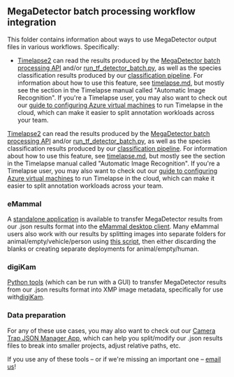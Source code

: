 ## MegaDetector batch processing workflow integration

This folder contains information about ways to use MegaDetector output files in various workflows.  Specifically:

* [Timelapse2](http://saul.cpsc.ucalgary.ca/timelapse/) can read the results produced by the [MegaDetector batch processing API](https://github.com/microsoft/CameraTraps/tree/master/api/batch_processing) and/or [run_tf_detector_batch.py](https://github.com/microsoft/CameraTraps/blob/master/detection/run_tf_detector_batch.py), as well as the species classification results produced by our [classification pipeline](https://github.com/microsoft/CameraTraps/tree/master/classification).  For information about how to use this feature, see [timelapse.md](timelapse.md), but mostly see the section in the Timelapse manual called "Automatic Image Recognition".  If you're a Timelapse user, you may also want to check out our [guide to configuring Azure virtual machines](remote_desktop.md) to run Timelapse in the cloud, which can make it easier to split annotation workloads across your team.

[Timelapse2](http://saul.cpsc.ucalgary.ca/timelapse/) can read the results produced by the [MegaDetector batch processing API](https://github.com/ecologize/CameraTraps/tree/master/api/batch_processing) and/or [run_tf_detector_batch.py](https://github.com/ecologize/CameraTraps/blob/master/detection/run_tf_detector_batch.py), as well as the species classification results produced by our [classification pipeline](https://github.com/ecologize/CameraTraps/tree/master/classification).  For information about how to use this feature, see [timelapse.md](timelapse.md), but mostly see the section in the Timelapse manual called "Automatic Image Recognition".  If you're a Timelapse user, you may also want to check out our [guide to configuring Azure virtual machines](remote_desktop.md) to run Timelapse in the cloud, which can make it easier to split annotation workloads across your team.

### eMammal

A [standalone application](https://github.com/ecologize/CameraTraps/tree/master/api/batch_processing/integration/eMammal) is available to transfer MegaDetector results from our .json results format into the [eMammal desktop client](https://emammal.si.edu/eyes-wildlife/content/downloading-desktop-application).  Many eMammal users also work with our results by splitting images into separate folders for animal/empty/vehicle/person using [this script](https://github.com/ecologize/CameraTraps/blob/master/api/batch_processing/postprocessing/separate_detections_into_folders.py), then either discarding the blanks or creating separate deployments for animal/empty/human.

### digiKam

[Python tools](digiKam/README.md) (which can be run with a GUI) to transfer MegaDetector results from our .json results format into XMP image metadata, specifically for use with[digiKam](https://www.digikam.org/).

### Data preparation

For any of these use cases, you may also want to check out our [Camera Trap JSON Manager App](https://github.com/ecologize/CameraTraps/blob/master/api/batch_processing/postprocessing/CameraTrapJsonManagerApp.md), which can help you split/modify our .json results files to break into smaller projects, adjust relative paths, etc.

If you use any of these tools &ndash; or if we're missing an important one &ndash; <a href="mailto:cameratraps@lila.science">email us</a>!


